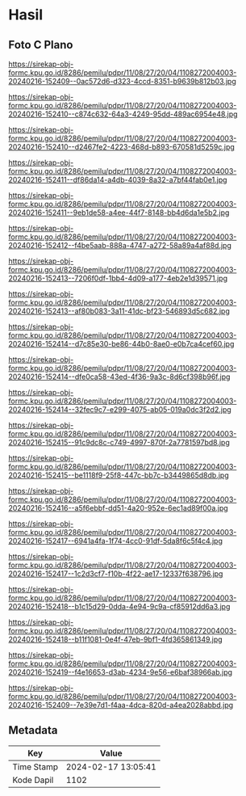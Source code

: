 # Hasil

## Foto C Plano

https://sirekap-obj-formc.kpu.go.id/8286/pemilu/pdpr/11/08/27/20/04/1108272004003-20240216-152409--0ac572d6-d323-4ccd-8351-b9639b812b03.jpg

https://sirekap-obj-formc.kpu.go.id/8286/pemilu/pdpr/11/08/27/20/04/1108272004003-20240216-152410--c874c632-64a3-4249-95dd-489ac6954e48.jpg

https://sirekap-obj-formc.kpu.go.id/8286/pemilu/pdpr/11/08/27/20/04/1108272004003-20240216-152410--d2467fe2-4223-468d-b893-670581d5259c.jpg

https://sirekap-obj-formc.kpu.go.id/8286/pemilu/pdpr/11/08/27/20/04/1108272004003-20240216-152411--df86da14-a4db-4039-8a32-a7bf44fab0e1.jpg

https://sirekap-obj-formc.kpu.go.id/8286/pemilu/pdpr/11/08/27/20/04/1108272004003-20240216-152411--9eb1de58-a4ee-44f7-8148-bb4d6da1e5b2.jpg

https://sirekap-obj-formc.kpu.go.id/8286/pemilu/pdpr/11/08/27/20/04/1108272004003-20240216-152412--f4be5aab-888a-4747-a272-58a89a4af88d.jpg

https://sirekap-obj-formc.kpu.go.id/8286/pemilu/pdpr/11/08/27/20/04/1108272004003-20240216-152413--7206f0df-1bb4-4d09-a177-4eb2e1d39571.jpg

https://sirekap-obj-formc.kpu.go.id/8286/pemilu/pdpr/11/08/27/20/04/1108272004003-20240216-152413--af80b083-3a11-41dc-bf23-546893d5c682.jpg

https://sirekap-obj-formc.kpu.go.id/8286/pemilu/pdpr/11/08/27/20/04/1108272004003-20240216-152414--d7c85e30-be86-44b0-8ae0-e0b7ca4cef60.jpg

https://sirekap-obj-formc.kpu.go.id/8286/pemilu/pdpr/11/08/27/20/04/1108272004003-20240216-152414--dfe0ca58-43ed-4f36-9a3c-8d6cf398b96f.jpg

https://sirekap-obj-formc.kpu.go.id/8286/pemilu/pdpr/11/08/27/20/04/1108272004003-20240216-152414--32fec9c7-e299-4075-ab05-019a0dc3f2d2.jpg

https://sirekap-obj-formc.kpu.go.id/8286/pemilu/pdpr/11/08/27/20/04/1108272004003-20240216-152415--91c9dc8c-c749-4997-870f-2a7781597bd8.jpg

https://sirekap-obj-formc.kpu.go.id/8286/pemilu/pdpr/11/08/27/20/04/1108272004003-20240216-152415--be1118f9-25f8-447c-bb7c-b3449865d8db.jpg

https://sirekap-obj-formc.kpu.go.id/8286/pemilu/pdpr/11/08/27/20/04/1108272004003-20240216-152416--a5f6ebbf-dd51-4a20-952e-6ec1ad89f00a.jpg

https://sirekap-obj-formc.kpu.go.id/8286/pemilu/pdpr/11/08/27/20/04/1108272004003-20240216-152417--6941a4fa-1f74-4cc0-91df-5da8f6c5f4c4.jpg

https://sirekap-obj-formc.kpu.go.id/8286/pemilu/pdpr/11/08/27/20/04/1108272004003-20240216-152417--1c2d3cf7-f10b-4f22-ae17-12337f638796.jpg

https://sirekap-obj-formc.kpu.go.id/8286/pemilu/pdpr/11/08/27/20/04/1108272004003-20240216-152418--b1c15d29-0dda-4e94-9c9a-cf85912dd6a3.jpg

https://sirekap-obj-formc.kpu.go.id/8286/pemilu/pdpr/11/08/27/20/04/1108272004003-20240216-152418--b11f1081-0e4f-47eb-9bf1-4fd365861349.jpg

https://sirekap-obj-formc.kpu.go.id/8286/pemilu/pdpr/11/08/27/20/04/1108272004003-20240216-152419--f4e16653-d3ab-4234-9e56-e6baf38966ab.jpg

https://sirekap-obj-formc.kpu.go.id/8286/pemilu/pdpr/11/08/27/20/04/1108272004003-20240216-152409--7e39e7d1-f4aa-4dca-820d-a4ea2028abbd.jpg


## Metadata

| Key        | Value               |
| ---------- | ------------------- |
| Time Stamp | 2024-02-17 13:05:41 |
| Kode Dapil | 1102                |



